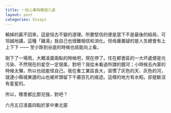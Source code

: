 ```yaml
---
title: 一些心事與瞎説八道
layout: post
categories: Essays
---
```

輸掉的贏不回來，這是恒古不變的道理。所要堅信的便是當下不是最後的結局，可坦誠地講，這種「雞湯」我自己也很難相信和消化。但毋庸置疑的是人生總會有上上下下 —— 至少跌到谷底的時候也祇能向上看。

剛下了一場雨，大概凌晨兩點的時候吧，現在停了。住在都會區的一大坏處便是光污染、不然現在的星空一定很美，對吧？我從未看過所謂的銀河；小時候去內蒙的時候太懶，所以也祇能怪自己。我在重工業區長大，習慣了灰色的天、灰色的河，就連小縣城東邊的山也被斧頭留下千瘡百孔的痕迹。這樣的地方有水稻，卻是斷沒有星星的。

所以，哪里都比那兒强，對吧？

六月五日凌晨四點於家中東北窗